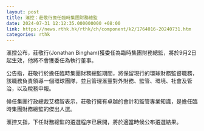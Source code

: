 ```yaml
---
layout: post
title: 滙控：莊敬行擔任臨時集團財務總監
date: 2024-07-31 12:12:35.000000000 +08:00
link: https://news.rthk.hk/rthk/ch/component/k2/1764016-20240731.htm
categories: rthk
---
```


滙控公布，莊敬行(Jonathan Bingham)獲委任為臨時集團財務總監，將於9月2日起生效，他將不會獲委任為執行董事。

公告指，莊敬行於擔任臨時集團財務總監期間，將保留現行的環球財務監督職務，該職務負責領導一個環球團隊，並且管理滙豐對外財務、監管、環境、社會及管治，以及稅務申報。

候任集團行政總裁艾橋智表示，莊敬行擁有卓越的會計和監管專業知識，是擔任臨時集團財務總監的傑出人選。

滙控又指，下任財務總監的遴選程序已展開，將於適當時候公布遴選結果。
